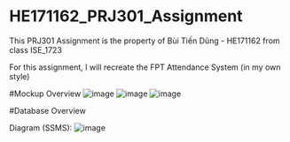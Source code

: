 # HE171162_PRJ301_Assignment
This PRJ301 Assignment is the property of Bùi Tiến Dũng - HE171162 from class ISE_1723

For this assignment, I will recreate the FPT Attendance System (in my own style)

#Mockup Overview
![image](https://user-images.githubusercontent.com/46742676/224261154-65a91650-ca75-4094-b958-e615ece1ce41.png)
![image](https://user-images.githubusercontent.com/46742676/224261250-7300ebef-0d4e-470f-80cc-d2db2a8cf0d2.png)
![image](https://user-images.githubusercontent.com/46742676/224261307-09dd4e60-2a2c-4323-bcb3-e9d22e3bbde9.png)

#Database Overview

Diagram (SSMS):
![image](https://user-images.githubusercontent.com/46742676/224258862-fecdd15d-43ef-4108-baed-f654a8c5a82a.png)


